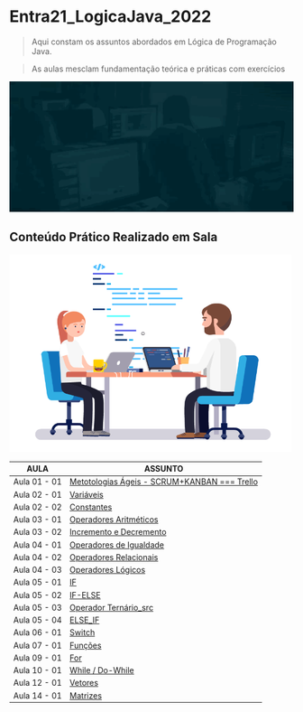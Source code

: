 # Entra21_LogicaJava_2022

> Aqui constam os assuntos abordados em Lógica de Programação Java.

> As aulas mesclam fundamentação teórica e práticas com exercícios

![Gif Entra21](/entra21.gif)


## Conteúdo Prático Realizado em Sala
 
<a href="#"><img  src="giphy.gif" width="500 " height="350" /></a>

| AULA | ASSUNTO |
|------|---------|
|Aula 01 - 01|[Metotologias Ágeis - SCRUM+KANBAN === Trello](https://trello.com/b/v8uWxawZ/entra21-2022)
|Aula 02 - 01|[Variáveis](./Aula02%20-%2001%20-%20Variaveis/)                                    
|Aula 02 - 02|[Constantes](./Aula02%20-%2002%20-%20Constantes/)
|Aula 03 - 01|[Operadores Aritméticos](./Aula03%20-%2001%20-%20OperadoresAritmeticos/)
|Aula 03 - 02|[Incremento e Decremento](./Aula03%20-%2002%20-%20IncrementoDecremento/)
|Aula 04 - 01|[Operadores de Igualdade](./Aula04%20-%2001%20-%20OperadoresDeIgualdade/)
|Aula 04 - 02|[Operadores Relacionais](./Aula04%20-%2002%20-%20OperadoresRelacionais/)
|Aula 04 - 03|[Operadores Lógicos](./Aula04%20-%2003%20-%20OperadoresLogicos/)
|Aula 05 - 01|[IF](./Aula05%20-%2001%20-%20IF/)
|Aula 05 - 02|[IF-ELSE](./Aula05%20-%2002%20-%20ifElse/)
|Aula 05 - 03|[Operador Ternário_src](./Aula05%20-%2003%20-%20OperadorTernario/)
|Aula 05 - 04|[ELSE_IF](./Aula05%20-%2004%20%20-%20ElseIF/)
|Aula 06 - 01|[Switch](./Aula06%20-%2001%20-%20Switch/)
|Aula 07 - 01|[Funções](./Aula07%20-%2001%20-%20Funcoes/)
|Aula 09 - 01|[For](./Aula09%20-%20For/)
|Aula 10 - 01|[While / Do-While](./Aula10%20-%2001%20-%20While/)
|Aula 12 - 01|[Vetores](./Aula12%20-%2001%20-%20Vetores/)
|Aula 14 - 01|[Matrizes](./Aula14%20-%2001%20-%20Matrizes)